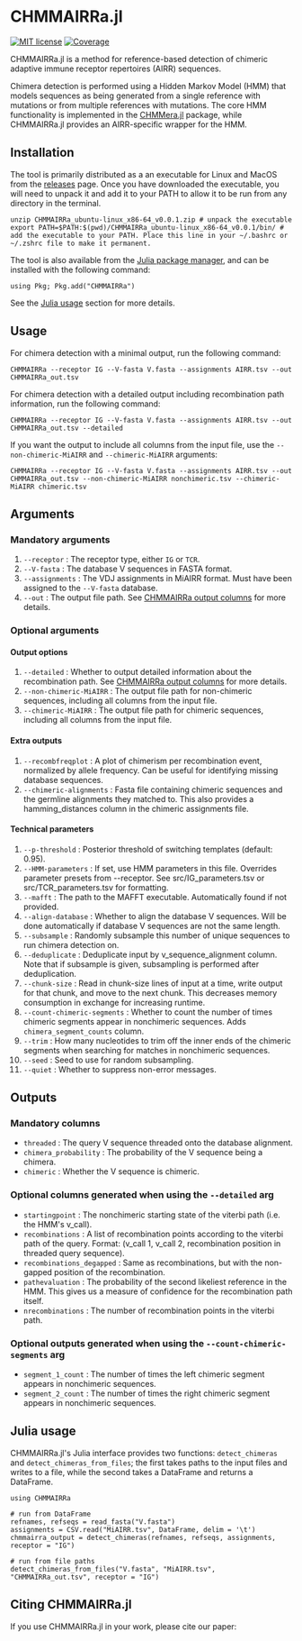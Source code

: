 # CHMMAIRRa.jl

[![MIT license](https://img.shields.io/badge/license-MIT-green.svg)](https://opensource.org/license/MIT)
[![Coverage](https://codecov.io/gh/MurrellGroup/CHMMAIRRa.jl/branch/main/graph/badge.svg)](https://codecov.io/gh/MurrellGroup/CHMMAIRRa.jl)


CHMMAIRRa.jl is a method for reference-based detection of chimeric adaptive immune receptor repertoires (AIRR) sequences.

Chimera detection is performed using a Hidden Markov Model (HMM) that models sequences as being generated from a single reference with mutations or from multiple references with mutations. The core HMM functionality is implemented in the [CHMMera.jl](https://github.com/MurrellGroup/CHMMera.jl) package, while CHMMAIRRa.jl provides an AIRR-specific wrapper for the HMM.


## Installation

The tool is primarily distributed as a an executable for Linux and MacOS from the [releases](https://github.com/MurrellGroup/CHMMAIRRa.jl/releases) page. Once you have downloaded the executable, you will need to unpack it and add it to your PATH to allow it to be run from any directory in the terminal.

```
unzip CHMMAIRRa_ubuntu-linux_x86-64_v0.0.1.zip # unpack the executable
export PATH=$PATH:$(pwd)/CHMMAIRRa_ubuntu-linux_x86-64_v0.0.1/bin/ # add the executable to your PATH. Place this line in your ~/.bashrc or ~/.zshrc file to make it permanent.
```

The tool is also available from the [Julia package manager](https://pkg.julialang.org/), and can be installed with the following command:

```
using Pkg; Pkg.add("CHMMAIRRa")
```

See the [Julia usage](#Julia-usage) section for more details.

## Usage

For chimera detection with a minimal output, run the following command:

```
CHMMAIRRa --receptor IG --V-fasta V.fasta --assignments AIRR.tsv --out CHMMAIRRa_out.tsv
```

For chimera detection with a detailed output including recombination path information, run the following command:

```
CHMMAIRRa --receptor IG --V-fasta V.fasta --assignments AIRR.tsv --out CHMMAIRRa_out.tsv --detailed
```

If you want the output to include all columns from the input file, use the ```--non-chimeric-MiAIRR``` and ```--chimeric-MiAIRR``` arguments:

```
CHMMAIRRa --receptor IG --V-fasta V.fasta --assignments AIRR.tsv --out CHMMAIRRa_out.tsv --non-chimeric-MiAIRR nonchimeric.tsv --chimeric-MiAIRR chimeric.tsv
```


## Arguments
### Mandatory arguments
1. ```--receptor``` : The receptor type, either ```IG``` or ```TCR```.
2. ```--V-fasta``` : The database V sequences in FASTA format.
3. ```--assignments``` : The VDJ assignments in MiAIRR format. Must have been assigned to the ```--V-fasta``` database.
4. ```--out``` : The output file path. See [CHMMAIRRa output columns](#chmmairra-output-columns) for more details.

### Optional arguments
#### Output options
1. ```--detailed``` : Whether to output detailed information about the recombination path. See [CHMMAIRRa output columns](#chmmairra-output-columns) for more details.
2. ```--non-chimeric-MiAIRR``` : The output file path for non-chimeric sequences, including all columns from the input file.
3. ```--chimeric-MiAIRR``` : The output file path for chimeric sequences, including all columns from the input file.

#### Extra outputs
1. ```--recombfreqplot``` : A plot of chimerism per recombination event, normalized by allele frequency. Can be useful for identifying missing database sequences.
2. ```--chimeric-alignments``` : Fasta file containing chimeric sequences and the germline alignments they matched to. This also provides a hamming_distances column in the chimeric assignments file.

#### Technical parameters
1. ```--p-threshold``` : Posterior threshold of switching templates (default: 0.95).
2. ```--HMM-parameters``` : If set, use HMM parameters in this file. Overrides parameter presets from --receptor. See src/IG_parameters.tsv or src/TCR_parameters.tsv for formatting.
3. ```--mafft``` : The path to the MAFFT executable. Automatically found if not provided.
4. ```--align-database``` : Whether to align the database V sequences. Will be done automatically if database V sequences are not the same length.
5. ```--subsample``` : Randomly subsample this number of unique sequences to run chimera detection on.
6. ```--deduplicate``` : Deduplicate input by v_sequence_alignment column. Note that if subsample is given, subsampling is performed after deduplication.
7. ```--chunk-size``` : Read in chunk-size lines of input at a time, write output for that chunk, and move to the next chunk. This decreases memory consumption in exchange for increasing runtime.
8. ```--count-chimeric-segments``` : Whether to count the number of times chimeric segments appear in nonchimeric sequences. Adds ```chimera_segment_counts``` column.
9. ```--trim``` : How many nucleotides to trim off the inner ends of the chimeric segments when searching for matches in nonchimeric sequences.
10. ```--seed``` : Seed to use for random subsampling.
11. ```--quiet``` : Whether to suppress non-error messages.

## Outputs
### Mandatory columns
- ```threaded``` : The query V sequence threaded onto the database alignment.
- ```chimera_probability``` : The probability of the V sequence being a chimera.
- ```chimeric``` : Whether the V sequence is chimeric.

### Optional columns generated when using the ```--detailed``` arg
- ```startingpoint``` : The nonchimeric starting state of the viterbi path (i.e. the HMM's v_call).
- ```recombinations``` : A list of recombination points according to the viterbi path of the query. Format: (v_call 1, v_call 2, recombination position in threaded query sequence).
- ```recombinations_degapped``` : Same as recombinations, but with the non-gapped position of the recombination.
- ```pathevaluation``` : The probability of the second likeliest reference in the HMM. This gives us a measure of confidence for the recombination path itself.
- ```nrecombinations``` : The number of recombination points in the viterbi path.

### Optional outputs generated when using the ```--count-chimeric-segments``` arg
- ```segment_1_count``` : The number of times the left chimeric segment appears in nonchimeric sequences.
- ```segment_2_count``` : The number of times the right chimeric segment appears in nonchimeric sequences.


## Julia usage

CHMMAIRRa.jl's Julia interface provides two functions: ```detect_chimeras``` and ```detect_chimeras_from_files```; the first takes paths to the input files and writes to a file, while the second takes a DataFrame and returns a DataFrame.

```
using CHMMAIRRa

# run from DataFrame
refnames, refseqs = read_fasta("V.fasta")
assignments = CSV.read("MiAIRR.tsv", DataFrame, delim = '\t')
chmmairra_output = detect_chimeras(refnames, refseqs, assignments, receptor = "IG")

# run from file paths
detect_chimeras_from_files("V.fasta", "MiAIRR.tsv", "CHMMAIRRa_out.tsv", receptor = "IG")
```

## Citing CHMMAIRRa.jl

If you use CHMMAIRRa.jl in your work, please cite our paper:

```
```
